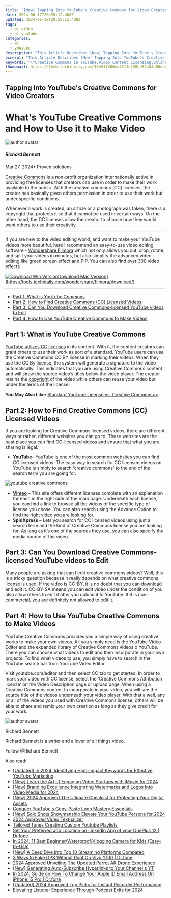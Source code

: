```yaml
---
title: "[New] Tapping Into YouTube's Creative Commons for Video Creators"
date: 2024-06-17T20:55:12.408Z
updated: 2024-06-18T20:55:12.408Z
tags:
  - ai video
  - ai youtube
categories:
  - ai
  - youtube
description: "This Article Describes [New] Tapping Into YouTube's Creative Commons for Video Creators"
excerpt: "This Article Describes [New] Tapping Into YouTube's Creative Commons for Video Creators"
keywords: "\"Creative Commons in YouTube,Video Content Licensing,Online Media Sharing,Digital Video Creation,YouTube Copyright Law,User-Generated Videos,Public Domain Media Use\""
thumbnail: https://thmb.techidaily.com/16e517e86ce5511ef20be02a34a06ee211f62f0d8653c2cec4d55484854e4b69.jpg
---
```


## Tapping Into YouTube's Creative Commons for Video Creators

# What's YouTube Creative Commons and How to Use it to Make Video

![author avatar](https://images.wondershare.com/filmora/article-images/richard-bennett.jpg)

##### Richard Bennett

 Mar 27, 2024• Proven solutions

[Creative Commons](https://creativecommons.org/) is a non-profit organization internationally active in providing free licenses that creators can use in order to make their work available to the public. With the creative commons (CC) licenses, the creator has basically given others permission in order to use their work but under specific conditions.

Whenever a work is created, an article or a photograph was taken, there is a copyright that protects it so that it cannot be used in certain ways. On the other hand, the CC licenses allow the creator to choose how they would want others to use their creativity.

---

If you are new to the video editing world, and want to make your YouTube videos more beautiful, here I recommend an easy-to-use video editing software - [Wondershare Filmora](https://tools.techidaily.com/wondershare/filmora/download/) which not only allows you cut, crop, rotate, and split your videos in minutes, but also simplify the advanced video editing like green screen effect and PIP. You can also find over 300 video effects

[![Download Win Version](https://images.wondershare.com/filmora/guide/download-btn-win.jpg)](https://tools.techidaily.com/wondershare/filmora/download/)[Download Mac Version](https://images.wondershare.com/filmora/guide/download-btn-mac.jpg)](https://tools.techidaily.com/wondershare/filmora/download/)

---

* [Part 1: What is YouTube Commons](#part1)
* [Part 2: How to Find Creative Commons (CC) Licensed Videos](#part2)
* [Part 3: Can You Download Creative Commons-licensed YouTube videos to Edit](#part3)
* [Part 4: How to Use YouTube Creative Commons to Make Videos](#part4)

## Part 1: What is YouTube Creative Commons

[YouTube utilizes CC licenses](https://support.google.com/youtube/answer/2797468?hl=en) in its content. With it, the content creators can grant others to use their work as sort of a standard. YouTube users can use the Creative Commons CC BY license in marking their videos. When they use the CC By license, the system will generate a signature to the video automatically. This indicates that you are using Creative Commons content and will show the source video’s titles below the video player. The creator retains the [copyright](https://en.wikipedia.org/wiki/Copyright) of the video while others can reuse your video but under the terms of the license.

**You May Also Like:** [Standard YouTube License vs. Creative Commons>>](https://tools.techidaily.com/wondershare/filmora/download/)

## Part 2: How to Find Creative Commons (CC) Licensed Videos

If you are looking for Creative Commons licensed videos, there are different ways or rather, different websites you can go to. These websites are the best place you can find CC-licensed videos and ensure that what you are sharing is legal.

* **[YouTube](https://www.youtube.com/?gl=US)**– YouTube is one of the most common websites you can find CC licensed videos. The easy way to search for CC licensed videos on YouTube is simply to search 'creative commons' to the end of the search term you are going for.

![youtube creative commons](https://images.wondershare.com/filmora/article-images/Creative-Commons-on-youtube.JPG)

* **[Vimeo](https://vimeo.com/)** – This site offers different licenses complete with an explanation for each in the right side of the main page. Underneath each license, you can find a link to browse all the videos of the specific type of license you chose. You can also search using the Advance Option to find the right video you are looking for.
* **SpinXpress** – Lets you search for CC licensed videos using just a search term and the kind of Creative Commons license you are looking for. As long as it’s one of the sources they use, you can also specify the media source of the video.

## Part 3: Can You Download Creative Commons-licensed YouTube videos to Edit

Many people are asking that can I edit creative commons videos? Well, this is a tricky question because it really depends on what creative commons license is used. If the video is CC-BY, it is no doubt that you can download and edit it. CC-BY-SA means you can edit video under the condition of you also allow others to edit it after you upload it to YouTube. If it is non-commercial, you are definitely not allowed to edit it.

## Part 4: How to Use YouTube Creative Commons to Make Videos

YouTube Creative Commons provides you a simple way of using creative works to make your own videos. All you simply need is the YouTube Video Editor and the expanded library of Creative Commons videos o YouTube. There you can choose what videos to edit and then incorporate in your own projects. To find what videos to use, you simply have to search in the YouTube search bar from YouTube Video Editor.

Visit youtube.com/editor and then select CC tab to get started. In order to mark your video with CC license, select the ‘Creative Commons Attribution license’ on the Video Description page or upload page. When using a Creative Commons content to incorporate in your video, you will see the source title of the videos underneath your video player. With that a well, any or all of the videos you used with Creative Commons license, others will be able to share and remix your own creation as long as they give credit for your work.

![author avatar](https://images.wondershare.com/filmora/article-images/richard-bennett.jpg)

Richard Bennett

Richard Bennett is a writer and a lover of all things video.

Follow @Richard Bennett


<ins class="adsbygoogle"
     style="display:block"
     data-ad-format="autorelaxed"
     data-ad-client="ca-pub-7571918770474297"
     data-ad-slot="1223367746"></ins>



<ins class="adsbygoogle"
     style="display:block"
     data-ad-client="ca-pub-7571918770474297"
     data-ad-slot="8358498916"
     data-ad-format="auto"
     data-full-width-responsive="true"></ins>

<span class="atpl-alsoreadstyle">Also read:</span>
<div><ul>
<li><a href="https://youtube-lab.techidaily.com/ed-in-2024-identifying-high-impact-keywords-for-effective-youtube-marketing/"><u>[Updated] In 2024, Identifying High-Impact Keywords for Effective YouTube Marketing</u></a></li>
<li><a href="https://youtube-lab.techidaily.com/earn-the-art-of-engaging-video-startups-with-imovie-for-2024/"><u>[New] Learn the Art of Engaging Video Startups with iMovie for 2024</u></a></li>
<li><a href="https://youtube-lab.techidaily.com/randing-excellence-integrating-watermarks-and-logos-into-video-media-for-2024/"><u>[New] Branding Excellence  Integrating Watermarks and Logos Into Video Media for 2024</u></a></li>
<li><a href="https://youtube-lab.techidaily.com/024-approved-the-ultimate-checklist-for-protecting-your-digital-assets/"><u>[New] 2024 Approved  The Ultimate Checklist for Protecting Your Digital Assets</u></a></li>
<li><a href="https://youtube-lab.techidaily.com/er-youtubes-copy-paste-loop-mastery-essentials/"><u>Conquer YouTube's Copy-Paste  Loop Mastery Essentials</u></a></li>
<li><a href="https://youtube-lab.techidaily.com/olo-shots-showmanship-elevate-your-youtube-persona-for-2024/"><u>[New] Solo Shots Showmanship  Elevate Your YouTube Persona for 2024</u></a></li>
<li><a href="https://youtube-lab.techidaily.com/approved-video-textualizer/"><u>2024 Approved  Video Textualizer</u></a></li>
<li><a href="https://youtube-lab.techidaily.com/red-tunes-creating-custom-youtube-playlists/"><u>Tailored Tunes  Creating Custom Youtube Playlists</u></a></li>
<li><a href="https://location-social.techidaily.com/set-your-preferred-job-location-on-linkedin-app-of-your-oneplus-12-drfone-by-drfone-virtual-android/"><u>Set Your Preferred Job Location on LinkedIn App of your OnePlus 12 | Dr.fone</u></a></li>
<li><a href="https://extra-resources.techidaily.com/in-2024-11-best-beginnerwaterproofvlogging-camera-for-kids-easy-to-use/"><u>In 2024, 11 Best Beginner/Waterproof/Vlogging Camera for Kids (Easy-to-Use)</u></a></li>
<li><a href="https://extra-lessons.techidaily.com/new-a-deep-dive-into-top-10-streaming-platforms-compared/"><u>[New] A Deep Dive Into Top 10 Streaming Platforms Compared</u></a></li>
<li><a href="https://location-fake.techidaily.com/3-ways-to-fake-gps-without-root-on-vivo-y100-drfone-by-drfone-virtual-android/"><u>3 Ways to Fake GPS Without Root On Vivo Y100 | Dr.fone</u></a></li>
<li><a href="https://some-skills.techidaily.com/2024-approved-unveiling-the-updated-parrot-ar-drone-experience/"><u>2024 Approved  Unveiling  The Updated Parrot AR Drone Experience</u></a></li>
<li><a href="https://youtube-stream.techidaily.com/new-generating-auto-subscribe-hyperlinks-to-your-channels-yt/"><u>[New] Generating Auto-Subscribe Hyperlinks to Your Channel's YT</u></a></li>
<li><a href="https://iphone-unlock.techidaily.com/in-2024-guide-on-how-to-change-your-apple-id-email-address-on-iphone-15-pro-drfone-by-drfone-ios/"><u>In 2024, Guide on How To Change Your Apple ID Email Address On iPhone 15 Pro | Dr.fone</u></a></li>
<li><a href="https://digital-screen-recording.techidaily.com/updated-2024-approved-top-picks-for-instant-recorder-performance/"><u>[Updated] 2024 Approved  Top Picks for Instant Recorder Performance</u></a></li>
<li><a href="https://article-helps.techidaily.com/elevating-listener-experience-through-podcast-exits-for-2024/"><u>Elevating Listener Experience Through Podcast Exits for 2024</u></a></li>
</ul></div>
